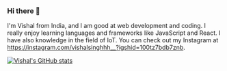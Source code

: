 ### Hi there 👋

I'm Vishal from India, and I am good at web development and coding. I really enjoy learning languages and frameworks like JavaScript and React. I have also knowledge in the field of IoT. You can check out my Instagram at https://instagram.com/vishalsinghhh__?igshid=100tz7bdb7znb. 

[![Vishal's GitHub stats](https://github-readme-stats.vercel.app/api?username=vishalsinghhh)](https://github.com/anuraghazra/github-readme-stats)
